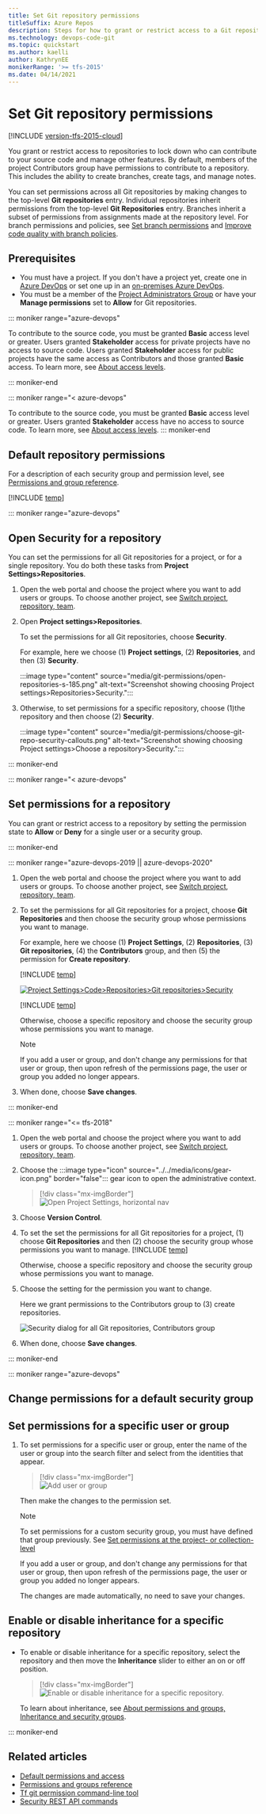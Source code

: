 ```yaml
---
title: Set Git repository permissions
titleSuffix: Azure Repos
description: Steps for how to grant or restrict access to a Git repository feature 
ms.technology: devops-code-git 
ms.topic: quickstart
ms.author: kaelli
author: KathrynEE
monikerRange: '>= tfs-2015'
ms.date: 04/14/2021
---
```



# Set Git repository permissions 

[!INCLUDE [version-tfs-2015-cloud](../includes/version-tfs-2015-cloud.md)]

You grant or restrict access to repositories to lock down who can contribute to your source code and manage other features. By default, members of the project Contributors group have permissions to contribute to a repository. This includes the ability to  create branches, create tags, and manage notes. 

You can set permissions across all Git repositories by making changes to the top-level **Git repositories** entry. Individual repositories inherit permissions from the top-level **Git Repositories** entry. Branches inherit a subset of permissions from assignments made at the repository level. For branch permissions and policies, see [Set branch permissions](/azure/devops/repos/git/branch-permissions) and [Improve code quality with branch policies](/azure/devops/repos/git/branch-policies).


## Prerequisites

- You must have a project. If you don't have a project yet, create one in [Azure DevOps](../../user-guide/sign-up-invite-teammates.md) or set one up in an [on-premises Azure DevOps](../../organizations/projects/create-project.md).
- You must be a member of the [Project Administrators Group](../../organizations/security/set-project-collection-level-permissions.md) or have your **Manage permissions** set to **Allow** for Git repositories.  

::: moniker range="azure-devops"

To contribute to the source code, you must be granted **Basic** access level or greater. Users granted **Stakeholder** access for private projects have no access to source code. Users granted **Stakeholder** access for public projects have the same access as Contributors and those granted **Basic** access. To learn more, see [About access levels](../../organizations/security/access-levels.md).

::: moniker-end

::: moniker range="< azure-devops"

To contribute to the source code, you must be granted **Basic** access level or greater. Users granted **Stakeholder** access have no access to source code. To learn more, see [About access levels](../../organizations/security/access-levels.md).
::: moniker-end


## Default repository permissions  

For a description of each security group and permission level, see [Permissions and group reference](../../organizations/security/permissions.md).  

[!INCLUDE [temp](../../organizations/security/includes/code-git.md)]


<a id="git-repository">  </a>


::: moniker range="azure-devops"

## Open Security for a repository

You can set the permissions for all Git repositories for a project, or for a single repository. You do both these tasks from **Project Settings>Repositories**. 


1. Open the web portal and choose the project where you want to add users or groups. To choose another project, see [Switch project, repository, team](../../project/navigation/go-to-project-repo.md).

2. Open **Project settings>Repositories**.  

	To set the permissions for all Git repositories, choose **Security**. 

	For example, here we choose (1) **Project settings**, (2) **Repositories**, and then (3) **Security**.

	:::image type="content" source="media/git-permissions/open-repositories-s-185.png" alt-text="Screenshot showing choosing Project settings>Repositories>Security.":::

1.	Otherwise, to set permissions for a specific repository, choose (1)the repository and then choose (2) **Security**.

	:::image type="content" source="media/git-permissions/choose-git-repo-security-callouts.png" alt-text="Screenshot showing choosing Project settings>Choose a repository>Security.":::

::: moniker-end 

::: moniker range="< azure-devops"

## Set permissions for a repository

You can grant or restrict access to a repository by setting the permission state to **Allow** or **Deny** for a single user or a security group. 

::: moniker-end 

::: moniker range="azure-devops-2019 || azure-devops-2020"

1. Open the web portal and choose the project where you want to add users or groups. To choose another project, see [Switch project, repository, team](../../project/navigation/go-to-project-repo.md).

2. To set the permissions for all Git repositories for a project, choose **Git Repositories** and then choose the security group whose permissions you want to manage. 

	For example, here we choose (1) **Project Settings**, (2) **Repositories**, (3) **Git repositories**, (4) the **Contributors** group, and then (5) the permission for **Create repository**.

	[!INCLUDE [temp](../../includes/lightbox-image.md)] 

	[![Project Settings>Code>Repositories>Git repositories>Security](media/git-permissions/open-repository-security-vert-reduced.png)](media/git-permissions/open-repository-security-vert.png#lightbox) 

	[!INCLUDE [temp](../../includes/ability-to-find-user-once-added.md)]

	Otherwise, choose a specific repository and choose the security group whose permissions you want to manage.   

	> [!NOTE]  
	> If you add a user or group, and don't change any permissions for that user or group, then upon refresh of the permissions page, the user or group you added no longer appears.
 
4. When done, choose **Save changes**. 

::: moniker-end


::: moniker range="<= tfs-2018"

1. Open the web portal and choose the project where you want to add users or groups. To choose another project, see [Switch project, repository, team](../../project/navigation/go-to-project-repo.md).  

1. Choose the :::image type="icon" source="../../media/icons/gear-icon.png" border="false"::: gear icon to open the administrative context.

	> [!div class="mx-imgBorder"]  
	> ![Open Project Settings, horizontal nav](../../media/settings/open-project-settings-horz.png)  
	
2. Choose **Version Control**.

3. To set the set the permissions for all Git repositories for a project, (1) choose **Git Repositories** and then (2) choose the security group whose permissions you want to manage. 
	[!INCLUDE [temp](../../includes/ability-to-find-user-once-added.md)]

	Otherwise, choose a specific repository and choose the security group whose permissions you want to manage.   

4. Choose the setting for the permission you want to change. 

	Here we grant permissions to the Contributors group to (3) create repositories. 

	![Security dialog for all Git repositories, Contributors group](media/git-permissions/set-repo-git-permissions.png)  

5. When done, choose **Save changes**. 

::: moniker-end



::: moniker range="azure-devops"

## Change permissions for a default security group



## Set permissions for a specific user or group

1.  To set permissions for a specific user or group, enter the name of the user or group into the search filter and select from the identities that appear.  

	> [!div class="mx-imgBorder"]  
	> ![Add user or group](media/git-permissions/add-user-group.png)  

	Then make the changes to the permission set. 

	> [!NOTE]  
	> To set permissions for a custom security group, you must have defined that group previously. See [Set permissions at the project- or collection-level](../../organizations/security/set-project-collection-level-permissions.md#project-level)

	If you add a user or group, and don't change any permissions for that user or group, then upon refresh of the permissions page, the user or group you added no longer appears.
 
	The changes are made automatically, no need to save your changes.  

## Enable or disable inheritance for a specific repository

- To enable or disable inheritance for a specific repository, select the repository and then move the **Inheritance** slider to either an on or off position.

	> [!div class="mx-imgBorder"]  
	> ![Enable or disable inheritance for a specific repository.](media/git-permissions/disable-inheritance-specific-repo.png)  

	To learn about inheritance, see [About permissions and groups, Inheritance and security groups](../../organizations/security/about-permissions.md#inheritance). 

::: moniker-end



## Related articles

- [Default permissions and access](../../organizations/security/permissions-access.md) 
- [Permissions and groups reference](../../organizations/security/permissions.md)  
- [Tf git permission command-line tool](../tfvc/git-permission-command.md)  
- [Security REST API commands](/rest/api/azure/devops/security/)
 

<!--- 





1. Open the web portal and choose the project where you want to add users or groups. To choose another project, see [Switch project, repository, team](../../project/navigation/go-to-project-repo.md).

2. Open **Project settings>Repositories**.  

	To set the permissions for all Git repositories, choose **Git Repositories** and then choose the security group whose permissions you want to manage. 

	For example, here we choose (1) **Project settings**, (2) **Repositories**, (3) **Git repositories**, (4) the **Contributors** group, and then (5) the permission for **Bypass policies when pushing**.

	[!INCLUDE [temp](../../includes/lightbox-image.md)] 

	[![Project Settings>Code>Repositories>Git repositories>Security.](media/git-permissions/open-git-repo.png)](media/git-permissions/open-git-repo-wide.png#lightbox) 

--> 